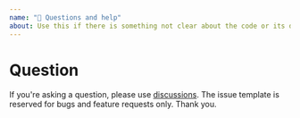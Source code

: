 ```yaml
---
name: "🤔 Questions and help"
about: Use this if there is something not clear about the code or its docs.
---
```


# Question

If you're asking a question, please use [discussions](https://github.com/rnmods/react-native-document-picker/discussions).
The issue template is reserved for bugs and feature requests only. Thank you.
